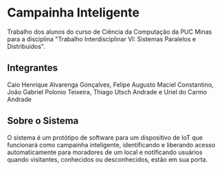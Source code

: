 # Campainha Inteligente

Trabalho dos alunos do curso de Ciência da Computação da PUC Minas para a disciplina "Trabalho Interdisciplinar VI: Sistemas Paralelos e Distribuídos".

## Integrantes

Caio Henrique Alvarenga Gonçalves, Felipe Augusto Maciel Constantino, João Gabriel Polonio Teixeira, Thiago Utsch Andrade e Uriel do Carmo Andrade

## Sobre o Sistema
O sistema é um protótipo de software para um dispositivo de IoT que funcionará como campainha inteligente, identificando e liberando acesso automaticamente para moradores de um local e notificando usuários quando visitantes, conhecidos ou desconhecidos, estão em sua porta.

